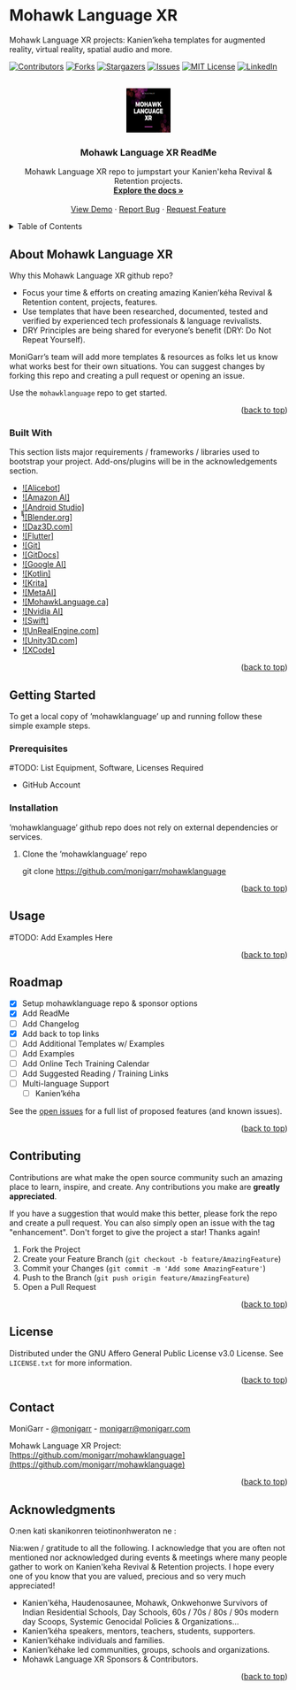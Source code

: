 # Mohawk Language XR
Mohawk Language XR projects: Kanien’keha templates for augmented reality, virtual reality, spatial audio and more.

<a name="readme-top"></a>

<!-- PROJECT SHIELDS -->
<!--
*** I'm using markdown "reference style" links for readability.
*** Reference links are enclosed in brackets [ ] instead of parentheses ( ).
*** See the bottom of this document for the declaration of the reference variables
*** for contributors-url, forks-url, etc. This is an optional, concise syntax you may use.
*** https://www.markdownguide.org/basic-syntax/#reference-style-links
-->
[![Contributors][contributors-shield]][contributors-url]
[![Forks][forks-shield]][forks-url]
[![Stargazers][stars-shield]][stars-url]
[![Issues][issues-shield]][issues-url]
[![MIT License][license-shield]][license-url]
[![LinkedIn][linkedin-shield]][linkedin-url]



<!-- PROJECT LOGO -->
<br />
<div align="center">
  <a href="https://github.com/monigarr/mohawklanguage">
    <img src="Screenshot 2022-08-18 020221.png" alt="Logo" width="80" height="80">
  </a>

  <h3 align="center">Mohawk Language XR ReadMe</h3>

  <p align="center">
    Mohawk Language XR repo to jumpstart your Kanien'keha Revival & Retention projects.
    <br />
    <a href="https://github.com/monigarr/mohawklanguage"><strong>Explore the docs »</strong></a>
    <br />
    <br />
    <a href="https://github.com/monigarr/mohawklanguage">View Demo</a>
    ·
    <a href="https://github.com/monigarr/mohawklanguage/issues">Report Bug</a>
    ·
    <a href="https://github.com/monigarr/mohawklanguage/issues">Request Feature</a>
  </p>
</div>



<!-- TABLE OF CONTENTS -->
<details>
  <summary>Table of Contents</summary>
  <ol>
    <li>
      <a href="#about-the-project">About The Project</a>
      <ul>
        <li><a href="#built-with">Built With</a></li>
      </ul>
    </li>
    <li>
      <a href="#getting-started">Getting Started</a>
      <ul>
        <li><a href="#prerequisites">Prerequisites</a></li>
        <li><a href="#installation">Installation</a></li>
      </ul>
    </li>
    <li><a href="#usage">Usage</a></li>
    <li><a href="#roadmap">Roadmap</a></li>
    <li><a href="#contributing">Contributing</a></li>
    <li><a href="#license">License</a></li>
    <li><a href="#contact">Contact</a></li>
    <li><a href="#acknowledgments">Acknowledgments</a></li>
  </ol>
</details>



<!-- ABOUT THE PROJECT -->
## About Mohawk Language XR

<!-- TODO: Update image [![Product Name Screen Shot][product-screenshot]](Screenshot 2022-08-18 020221.png)-->


Why this Mohawk Language XR github repo?
* Focus your time & efforts on creating amazing Kanien’kéha Revival & Retention content, projects, features.
* Use templates that have been researched, documented, tested and verified by experienced tech professionals & language revivalists.
* DRY Principles are being shared for everyone’s benefit (DRY: Do Not Repeat Yourself).

MoniGarr’s team will add more templates & resources as folks let us know what works best for their own situations. You can suggest changes by forking this repo and creating a pull request or opening an issue.

Use the `mohawklanguage` repo to get started.

<p align="right">(<a href="#readme-top">back to top</a>)</p>



### Built With

This section lists major requirements / frameworks / libraries used to bootstrap your project. Add-ons/plugins will be in the acknowledgements section.

* [![Alicebot]][Alicebot-url]
* [![Amazon AI]][AmazonAI-url]
* ̱̱̱̱̱[![Android Studio]][AndroidStudio-url]
* [![Blender.org]][Blender-url]
* [![Daz3D.com]][Daz-url]
* [![Flutter]][Flutter-url]
* [![Git]][Git-url]
* [![GitDocs]][GitDocs-url]
* [![Google AI]][GoogleAI-url]
* [![Kotlin]][Kotlin-url]
* [![Krita]][Krita-url]
* [![MetaAI]][MetaAI-url]
* [![MohawkLanguage.ca]][MohawkLanguage-url]
* [![Nvidia AI]][NvidiaAI-url]
* [![Swift]][Swift-url]
* [![̱UnRealEngine.com]][UE-url]
* [![Unity3D.com]][Unity-url]
* [![XCode]][Xcode-url]


<p align="right">(<a href="#readme-top">back to top</a>)</p>



<!-- GETTING STARTED -->
## Getting Started

To get a local copy of ’mohawklanguage’ up and running follow these simple example steps.

### Prerequisites

#TODO: List Equipment, Software, Licenses Required
* GitHub Account

### Installation

’mohawklanguage’ github repo does not rely on external dependencies or services.

1. Clone the ’mohawklanguage’ repo
   
   git clone https://github.com/monigarr/mohawklanguage 


<p align="right">(<a href="#readme-top">back to top</a>)</p>



<!-- USAGE EXAMPLES -->
## Usage

#TODO: Add Examples Here

<p align="right">(<a href="#readme-top">back to top</a>)</p>



<!-- ROADMAP -->
## Roadmap

- [x] Setup mohawklanguage repo & sponsor options
- [x] Add ReadMe
- [ ] Add Changelog
- [x] Add back to top links
- [ ] Add Additional Templates w/ Examples
- [ ] Add Examples
- [ ] Add Online Tech Training Calendar 
- [ ] Add Suggested Reading / Training Links
- [ ] Multi-language Support
    - [ ] Kanien’kéha

See the [open issues](https://github.com/monigarr/mohawklanguage/issues) for a full list of proposed features (and known issues).

<p align="right">(<a href="#readme-top">back to top</a>)</p>



<!-- CONTRIBUTING -->
## Contributing

Contributions are what make the open source community such an amazing place to learn, inspire, and create. Any contributions you make are **greatly appreciated**.

If you have a suggestion that would make this better, please fork the repo and create a pull request. You can also simply open an issue with the tag "enhancement".
Don't forget to give the project a star! Thanks again!

1. Fork the Project
2. Create your Feature Branch (`git checkout -b feature/AmazingFeature`)
3. Commit your Changes (`git commit -m 'Add some AmazingFeature'`)
4. Push to the Branch (`git push origin feature/AmazingFeature`)
5. Open a Pull Request

<p align="right">(<a href="#readme-top">back to top</a>)</p>



<!-- LICENSE -->
## License

Distributed under the GNU Affero General Public License v3.0 License. See `LICENSE.txt` for more information.

<p align="right">(<a href="#readme-top">back to top</a>)</p>



<!-- CONTACT -->
## Contact

MoniGarr - [@monigarr](https://twitter.com/monigarr) - monigarr@monigarr.com

Mohawk Language XR Project: [https://github.com/monigarr/mohawklanguage](https://github.com/monigarr/mohawklanguage)

<p align="right">(<a href="#readme-top">back to top</a>)</p>



<!-- ACKNOWLEDGMENTS -->
## Acknowledgments
O:nen kati skanikonren teiotinonhweraton ne : 

Nia:wen / gratitude to all the following. I acknowledge that you are often not mentioned nor acknowledged during events & meetings where many people gather to work on Kanien'keha Revival & Retention projects. 
I hope every one of you know that you are valued, precious and so very much appreciated! 

* Kanien'kéha, Haudenosaunee, Mohawk, Onkwehonwe Survivors of Indian Residential Schools, Day Schools, 60s / 70s / 80s / 90s modern day Scoops, Systemic Genocidal Policies & Organizations...
* Kanien’kéha speakers, mentors, teachers, students, supporters.
* Kanien’kéhake individuals and families.
* Kanien’kéhake led communities, groups, schools and organizations.
* Mohawk Language XR Sponsors & Contributors.


<p align="right">(<a href="#readme-top">back to top</a>)</p>



<!-- MARKDOWN LINKS & IMAGES -->
<!-- https://www.markdownguide.org/basic-syntax/#reference-style-links -->
[contributors-shield]: https://img.shields.io/github/contributors/monigarr/mohawklanguage.svg?style=for-the-badge
[contributors-url]: https://github.com/monigarr/mohawklanguage/graphs/contributors
[forks-shield]: https://img.shields.io/github/forks/monigarr/mohawklanguage.svg?style=for-the-badge
[forks-url]: https://github.com/monigarr/mohawklanguage/network/members
[stars-shield]: https://img.shields.io/github/stars/monigarr/mohawklanguage.svg?style=for-the-badge
[stars-url]: https://github.com/monigarr/mohawklanguage/stargazers
[issues-shield]: https://img.shields.io/github/issues/monigarr/mohawklanguage.svg?style=for-the-badge
[issues-url]: https://github.com/monigarr/mohawklanguage/issues
[license-shield]: https://img.shields.io/github/license/monigarr/mohawklanguage.svg?style=for-the-badge
[license-url]: https://github.com/monigarr/mohawklanguage/blob/master/LICENSE.txt
[linkedin-shield]: https://img.shields.io/badge/-LinkedIn-black.svg?style=for-the-badge&logo=linkedin&colorB=555
[linkedin-url]: https://linkedin.com/in/monigarr
[Alicebot-url]: https://www.alicebot.org
[AmazonAI-url]: https://aws.amazon.com/ai/
[AndroidStudio-url]: https://developer.android.com/studio
[Blender-url]: https://www.blender.org
[Daz-url]: https://www.daz3d.com
[Flutter-url]: https://flutter.dev/
[Git-url]: https://git-scm.com/
[GitDocs-url]: https://docs.github.com/en
[GoogleAI-url]: https://ai.google/
[Kotlin-url]: https://kotlinlang.org/
[Krita-url]: https://krita.org
[MetaAI-url]: https://ai.facebook.com/
[NvidiaAI-url]: https://www.nvidia.com/en-us/launchpad/ai/
[MohawkLanguage-url]: https://www.mohawklanguage.ca
[Swift-url]: https://www.swift.org/
[UE-url]: https://www.unrealengine.com
[Unity-url]: https://www.unity3d.com
[Xcode-url]: https://developer.apple.com/xcode/
